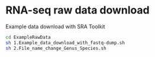 # RNA-seq raw data download
  
Example data download with SRA Toolkit


```bash
cd ExampleRawData
sh 1.Example_data_download_with_fastq-dump.sh
sh 2.File_name_change_Genus_Species.sh
```
